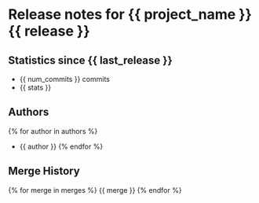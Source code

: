 # Release notes for {{ project_name }} {{ release }}
## Statistics since {{ last_release }}
 - {{ num_commits }} commits
 - {{ stats }}

## Authors
{% for author in authors %}
 - {{ author }}
{% endfor %}

## Merge History
{% for merge in merges %}
{{ merge }}
{% endfor %}

